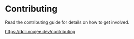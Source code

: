 # Contributing
Read the contributing guide for details on how to get involved.

https://dcli.noojee.dev/contributing